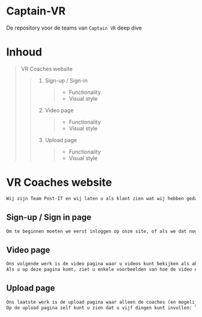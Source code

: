 # Captain-VR

De repository voor de teams van `Captain VR` deep dive

# Inhoud

> VR Coaches website
>
> > 1.  Sign-up / Sign-in
> >     > - Functionality
> >     > - Visual style
> > 2.  Video page
> >     > - Functionality
> >     > - Visual style
> > 3.  Upload page
> >     > - Functionality
> >     > - Visual style

# VR Coaches website

```md
Wij zijn Team Post-IT en wij laten u als klant zien wat wij hebben gedaan op verzoek van u en hoe u het navigeert.
```

## Sign-up / Sign in page

```md
Om te beginnen moeten we eerst inloggen op onze site, of als we dat nog niet hebben gedaan, inschrijven. Met dank aan onze back-end groepsgenoten werkt het inloggen en inschrijven uitstekend. Om ons in- te loggen of te schrijven, kunt u bovenaan op elke pagina op de "Sail Along" knop drukken. Als u die niet ziet dan zit de knop onder een lijstje die u kunt openen met de 3 strepen knop.
```
## Video page

```md
Ons volgende werk is de video pagina waar u videos kunt bekijken als abonnee van enkele abonnementen, als coach videos kunt toevoegen en/of als bezoeker eerst moet abonneren om toegang te krijgen. Net zoals de sign-up / sign-in pagina heeft deze pagina een knop boven aan de elk ander pagina; XR-Academy.
Als u op deze pagina komt, ziet u enkele voorbeelden van hoe de video er komt te staan als die ge-uploadet wordt.
```

## Upload page

```md
Ons laatste werk is de upload pagina waar alleen de coaches (en mogelijke admins) toegang tot hebben. U kunt hier komen via de Video Pagina ingelogd als coach of admin; er zit een grote blauwe knop onder de voorbeeld videos.
Op de upload pagina zelf kunt u zien dat u vijf dingen kunt invullen: Titel; Omschrijving; Samenvatting; Thumbnail; de video zelf. Als alles ingevuld is kunt u op de upload knop drukken die dan vervolgens de video upload op de video pagina.
```
